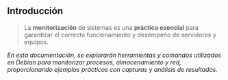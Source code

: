 ## Introducción

> La **monitorización** de sistemas es una **práctica esencial** para garantizar el correcto funcionamiento y desempeño de servidores y equipos.

*En esta documentación, se explorarán herramientas y comandos utilizados en Debian para monitorizar procesos, almacenamiento y red, proporcionando ejemplos prácticos con capturas y análisis de resultados.*
